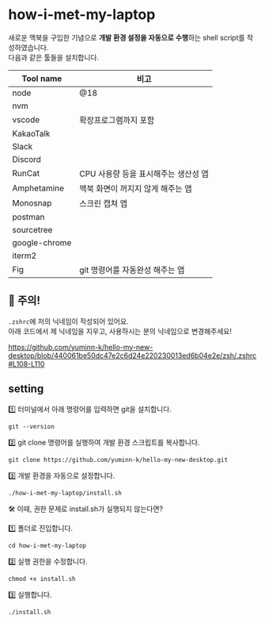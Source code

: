 # how-i-met-my-laptop

새로운 맥북을 구입한 기념으로 **개발 환경 설정을 자동으로 수행**하는 shell script를 작성하였습니다.<br>
다음과 같은 툴들을 설치합니다.

| Tool name     | 비고                                 |
| ------------- | ------------------------------------ |
| node          | @18                                  |
| nvm           |                                      |
| vscode        | 확장프로그램까지 포함                |
| KakaoTalk     |                                      |
| Slack         |                                      |
| Discord       |                                      |
| RunCat        | CPU 사용량 등을 표시해주는 생산성 앱 |
| Amphetamine   | 맥북 화면이 꺼지지 않게 해주는 앱    |
| Monosnap      | 스크린 캡쳐 앱                       |
| postman       |                                      |
| sourcetree    |                                      |
| google-chrome |                                      |
| iterm2        |                                      |
| Fig           | git 명령어를 자동완성 해주는 앱      |

## 🚨 주의!

`.zshrc`에 저의 닉네임이 작성되어 있어요.<br>
아래 코드에서 제 닉네임을 지우고, 사용하시는 분의 닉네임으로 변경해주세요!

https://github.com/yuminn-k/hello-my-new-desktop/blob/440061be50dc47e2c6d24e220230013ed6b04e2e/zsh/.zshrc#L108-L110

## setting

1️⃣ 터미널에서 아래 명령어를 입력하면 git을 설치합니다.

```
git --version
```

2️⃣ git clone 명령어를 실행하여 개발 환경 스크립트를 복사합니다.

```
git clone https://github.com/yuminn-k/hello-my-new-desktop.git
```

3️⃣ 개발 환경을 자동으로 설정합니다.

```
./how-i-met-my-laptop/install.sh
```

🛠 이때, 권한 문제로 install.sh가 실행되지 않는다면?

1️⃣ 폴더로 진입합니다.

```
cd how-i-met-my-laptop
```

2️⃣ 실행 권한을 수정합니다.

```
chmod +x install.sh
```

3️⃣ 실행합니다.

```
./install.sh
```
